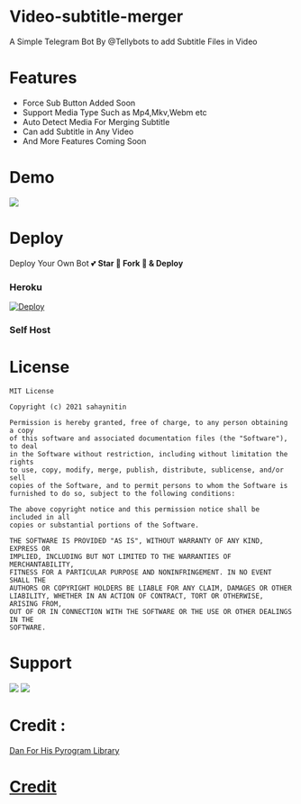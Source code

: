 # Video-subtitle-merger

A Simple Telegram Bot By @Tellybots to add Subtitle Files in Video

# Features
- Force Sub Button Added Soon
- Support Media Type Such as Mp4,Mkv,Webm etc 
- Auto Detect Media For Merging Subtitle
- Can add Subtitle in Any Video
- And More Features Coming Soon

# Demo 
<a href="https://t.me/tellyconverterprobot"><img src="https://telegra.ph/file/f83053e0b64f3a10a9f0a.jpg"></a>

# Deploy
Deploy Your Own Bot 💕 **Star 🎉 Fork 🍴 & Deploy**

### Heroku
[![Deploy](https://www.herokucdn.com/deploy/button.svg)](https://heroku.com/deploy?template=https://github.com/Tellybots/video-subtitle-merger)

### Self Host


# License
```
MIT License

Copyright (c) 2021 sahaynitin

Permission is hereby granted, free of charge, to any person obtaining a copy
of this software and associated documentation files (the "Software"), to deal
in the Software without restriction, including without limitation the rights
to use, copy, modify, merge, publish, distribute, sublicense, and/or sell
copies of the Software, and to permit persons to whom the Software is
furnished to do so, subject to the following conditions:

The above copyright notice and this permission notice shall be included in all
copies or substantial portions of the Software.

THE SOFTWARE IS PROVIDED "AS IS", WITHOUT WARRANTY OF ANY KIND, EXPRESS OR
IMPLIED, INCLUDING BUT NOT LIMITED TO THE WARRANTIES OF MERCHANTABILITY,
FITNESS FOR A PARTICULAR PURPOSE AND NONINFRINGEMENT. IN NO EVENT SHALL THE
AUTHORS OR COPYRIGHT HOLDERS BE LIABLE FOR ANY CLAIM, DAMAGES OR OTHER
LIABILITY, WHETHER IN AN ACTION OF CONTRACT, TORT OR OTHERWISE, ARISING FROM,
OUT OF OR IN CONNECTION WITH THE SOFTWARE OR THE USE OR OTHER DEALINGS IN THE
SOFTWARE.

```

# Support 
<a href="https://t.me/Tellybots_support"><img src="https://img.shields.io/badge/Support_Group-2cb6e0?style=for-the-badge&logo=telegram&logoColor=white"></a> <a href="https://t.me/tellybots_4u"><img src="https://img.shields.io/badge/Updates_Channel-2cb6e0?style=for-the-badge&logo=telegram&logoColor=white"></a>


# Credit : <a href="https://github.com/pyrogram/pyrogram">
Dan For His Pyrogram Library
# Credit
<a href="https://github.com/SpEcHiDe/AnyDLBot">
